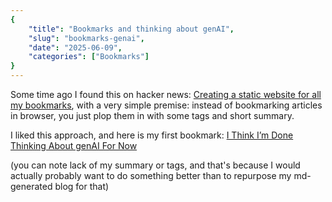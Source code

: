 ```yaml
---
{
    "title": "Bookmarks and thinking about genAI",
    "slug": "bookmarks-genai",
    "date": "2025-06-09",
    "categories": ["Bookmarks"]
}
---
```


Some time ago I found this on hacker news: [Creating a static website for all my bookmarks](https://alexwlchan.net/2025/bookmarks-static-site/), with a very simple premise: instead of bookmarking articles in browser, you just plop them in with some tags and short summary.

I liked this approach, and here is my first bookmark: [I Think I’m Done Thinking About genAI For Now](https://blog.glyph.im/2025/06/i-think-im-done-thinking-about-genai-for-now.html)

(you can note lack of my summary or tags, and that's because I would actually probably want to do something better than to repurpose my md-generated blog for that)
